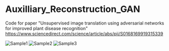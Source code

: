 # Auxilliary_Reconstruction_GAN
Code for paper "Unsupervised image translation using adversarial networks for improved plant disease recognition" 
https://www.sciencedirect.com/science/article/abs/pii/S0168169919315339

![Sample1](assets/result1.jpg)
![Sample2](assets/result2.jpg)
![Sample3](assets/result3.jpg)

